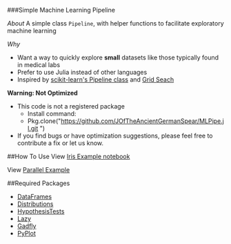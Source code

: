 ###Simple Machine Learning Pipeline

_About_
A simple class `Pipeline`, with helper functions to facilitate exploratory machine learning

_Why_

* Want a way to quickly explore __small__ datasets like those typically found in medical labs
* Prefer to use Julia instead of other languages
* Inspired by [scikit-learn's Pipeline class][7] and [Grid Seach][8]



__Warning: Not Optimized__

* This code is not a registered package
  * Install command:
  * Pkg.clone("https://github.com/JOfTheAncientGermanSpear/MLPipe.jl.git
")
* If you find bugs or have optimization suggestions, please feel free to contribute a fix or let us know.


##How To Use
View [Iris Example notebook](https://github.com/JOfTheAncientGermanSpear/MLPipe.jl/blob/master/Iris_Example.ipynb)

View [Parallel Example](https://github.com/JOfTheAncientGermanSpear/MLPipe.jl/blob/master/src/parallelExample.jl)


##Required Packages

* [DataFrames][1]
* [Distributions][2]
* [HypothesisTests][3]
* [Lazy][4]
* [Gadfly][5]
* [PyPlot][6]


[1]: https://github.com/JuliaStats/DataFrames.jl
[2]: https://github.com/JuliaStats/Distributions.jl
[3]: https://github.com/JuliaStats/HypothesisTests.jl
[4]: https://github.com/MikeInnes/Lazy.jl
[5]: https://github.com/dcjones/Gadfly.jl
[6]: http://github.com/stevengj/PyPlot.jl
[7]: http://scikit-learn.org/stable/modules/generated/sklearn.pipeline.Pipeline.html
[8]: http://scikit-learn.org/stable/modules/generated/sklearn.grid_search.GridSearchCV.html
